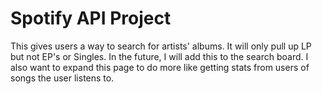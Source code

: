 # Spotify API Project

This gives users a way to search for artists' albums. It will only pull up LP but not EP's or Singles. In the future, I will add this to the search board. I also want to expand this page to do more like getting stats from users of songs the user listens to. 
